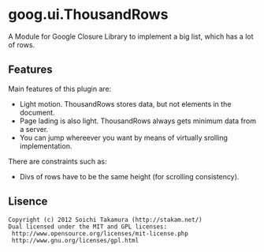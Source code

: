 # goog.ui.ThousandRows
A Module for Google Closure Library to implement a big list, which has a lot of rows. 


## Features
Main features of this plugin are:
- Light motion. ThousandRows stores data, but not elements in the document.
- Page lading is also light. ThousandRows always gets minimum data from a server.
- You can jump whereever you want by means of virtually srolling implementation. 

There are constraints such as:
- Divs of rows have to be the same height (for scrolling consistency).


## Lisence
```
Copyright (c) 2012 Soichi Takamura (http://stakam.net/)
Dual licensed under the MIT and GPL licenses:
 http://www.opensource.org/licenses/mit-license.php
 http://www.gnu.org/licenses/gpl.html
```
